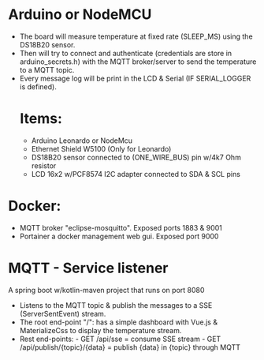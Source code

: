 # Arduino or NodeMCU

  - The board will measure temperature at fixed rate (SLEEP_MS) using the DS18B20 sensor.
  - Then will try to connect and authenticate (credentials are store in arduino_secrets.h) with the MQTT broker/server to send the temperature to a MQTT topic.
- Every message log will be print in the LCD & Serial (IF SERIAL_LOGGER is defined).
    # Items:
  - Arduino Leonardo or NodeMcu
  - Ethernet Shield W5100 (Only for Leonardo)
  - DS18B20 sensor connected to (ONE_WIRE_BUS) pin w/4k7 Ohm resistor
  - LCD 16x2 w/PCF8574 I2C adapter connected to SDA & SCL pins
# Docker:
- MQTT broker "eclipse-mosquitto". Exposed ports 1883 & 9001
- Portainer a docker management web gui. Exposed port 9000
# MQTT - Service listener
A spring boot w/kotlin-maven project that runs on port 8080
- Listens to the MQTT topic & publish the messages to a SSE (ServerSentEvent) stream.
- The root end-point "/": has a simple dashboard with Vue.js & MaterializeCss to display the temperature stream.
- Rest end-points: 
        - GET /api/sse = consume SSE stream
        - GET /api/publish/{topic}/{data} = publish {data} in {topic} through MQTT
